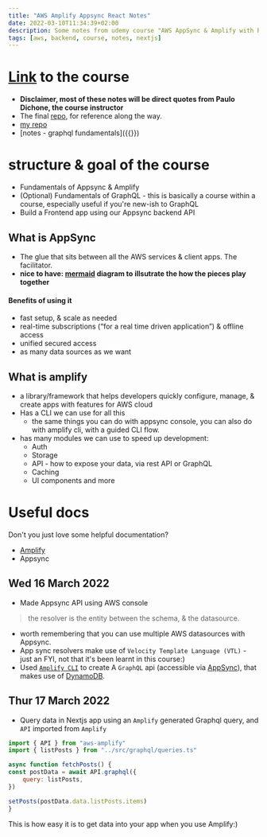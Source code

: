 ```yaml
---
title: "AWS Amplify Appsync React Notes"
date: 2022-03-10T11:34:39+02:00
description: Some notes from udemy course "AWS AppSync & Amplify with React & GraphQL"
tags: [aws, backend, course, notes, nextjs]
---
```


# [Link](https://www.udemy.com/course/aws-appsync-amplify-with-react-graphql-course/) to the course
- **Disclaimer, most of these notes will be direct quotes from Paulo Dichone, the course instructor**
- The final [repo](https://github.com/pdichone/amplify-appsync-blog-course), for reference along the way.
- [my repo](https://github.com/txndai/amplify-course)
- [notes - graphql fundamentals]({{<ref graphql-fundamentals-notes>}})


# structure & goal of the course
- Fundamentals of Appsync & Amplify
- (Optional) Fundamentals of GraphQL - this is basically a course within a course, especially useful if you're new-ish to GraphQL
- Build a Frontend app using our Appsync backend API

## What is AppSync
- The glue that sits between all the AWS services & client apps. The facilitator.
- **nice to have: [mermaid](https://robb.sh/posts/how-to-use-mermaid-diagrams-in-hugo/) diagram to illsutrate the how the pieces play together**
#### Benefits of using it
* fast setup, & scale as needed
* real-time subscriptions (“for a real time driven application”) & offline access
* unified secured access
* as many data sources as we want

## What is amplify
* a library/framework that helps developers quickly configure, manage, & create apps with features for AWS cloud
* Has a CLI we can use for all this
    * the same things you can do with appsync console, you can also do with amplify cli, with a guided CLI flow. 
* has many modules we can use to speed up development:
    * Auth
    * Storage 
    * API - how to expose your data, via rest API or GraphQL
    * Caching 
    * UI components and more

# Useful docs
Don't you just love some helpful documentation?

- [Amplify](https://docs.amplify.aws/)
- Appsync

## Wed 16 March 2022
- Made Appsync API using AWS console

> the resolver is the entity between the schema, & the datasource.
- worth remembering that you can use multiple AWS datasources with Appsync.
- App sync resolvers make use of `Velocity Template Language (VTL)` - just an FYI, not that it's been learnt in this course:)
- Used [`Amplify CLI`](https://docs.amplify.aws/cli/) to create A `GraphQL` api (accessible via [AppSync](https://docs.aws.amazon.com/appsync/latest/devguide/what-is-appsync.html)), that makes use of [DynamoDB](https://aws.amazon.com/dynamodb/).

## Thur 17 March 2022
- Query data in Nextjs app using an `Amplify` generated Graphql query, and `API` imported from `Amplify`

```js
import { API } from "aws-amplify"
import { listPosts } from "../src/graphql/queries.ts"

async function fetchPosts() {
const postData = await API.graphql({
    query: listPosts,
})

setPosts(postData.data.listPosts.items)
}

```
This is how easy it is to get data into your app when you use Amplify:)
